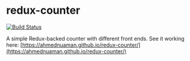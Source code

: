 # redux-counter

[![Build Status](https://travis-ci.org/ahmednuaman/redux-counter.svg?branch=master)](https://travis-ci.org/ahmednuaman/redux-counter)

A simple Redux-backed counter with different front ends. See it working here: [https://ahmednuaman.github.io/redux-counter/](https://ahmednuaman.github.io/redux-counter/)
